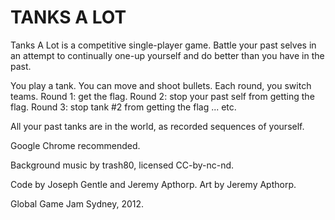 TANKS A LOT
===========

Tanks A Lot is a competitive single-player game. Battle your past selves in an attempt to continually one-up yourself and do better than you have in the past.

You play a tank. You can move and shoot bullets. Each round, you switch teams.
Round 1: get the flag.
Round 2: stop your past self from getting the flag.
Round 3: stop tank #2 from getting the flag
... etc.

All your past tanks are in the world, as recorded sequences of yourself.


Google Chrome recommended.

Background music by trash80, licensed CC-by-nc-nd.

Code by Joseph Gentle and Jeremy Apthorp.
Art by Jeremy Apthorp.

Global Game Jam Sydney, 2012.